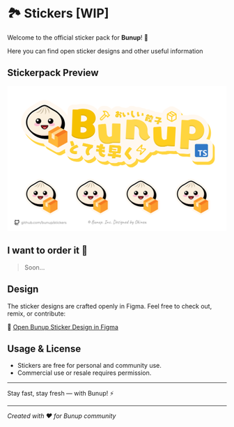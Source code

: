 # 🏞️ Stickers [WIP]

Welcome to the official sticker pack for **Bunup**! 🚀

Here you can find open sticker designs and other useful information

## Stickerpack Preview

![Sticker Pack Preview](assets/preview.png)

## I want to order it 🤩

> Soon...

## Design

The sticker designs are crafted openly in Figma. Feel free to check out, remix, or contribute:

🔗 [Open Bunup Sticker Design in Figma](https://www.figma.com/file/your-figma-link-here)

## Usage & License

- Stickers are free for personal and community use.
- Commercial use or resale requires permission.

---

Stay fast, stay fresh — with Bunup! ⚡

---

<!-- markdownlint-disable-next-line no-emphasis-as-heading -->
*Created with ❤️ for Bunup community*
